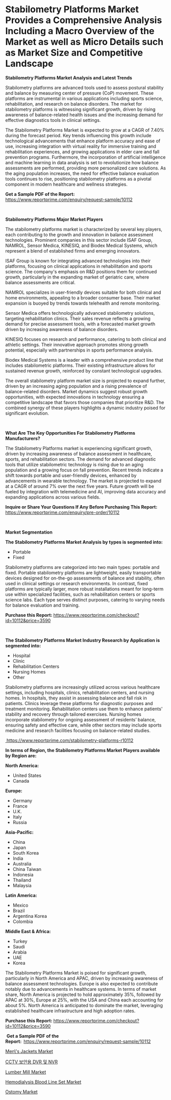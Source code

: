 <p><h1>Stabilometry Platforms Market Provides a Comprehensive Analysis Including a Macro Overview of the Market as well as Micro Details such as Market Size and Competitive Landscape</h1></p><p><strong>Stabilometry Platforms Market Analysis and Latest Trends</strong></p>
<p><p>Stabilometry platforms are advanced tools used to assess postural stability and balance by measuring center of pressure (CoP) movement. These platforms are instrumental in various applications including sports science, rehabilitation, and research on balance disorders. The market for stabilometry platforms is witnessing significant growth, driven by rising awareness of balance-related health issues and the increasing demand for effective diagnostics tools in clinical settings.</p><p>The Stabilometry Platforms Market is expected to grow at a CAGR of 7.40% during the forecast period. Key trends influencing this growth include technological advancements that enhance platform accuracy and ease of use, increasing integration with virtual reality for immersive training and rehabilitation experiences, and growing applications in elder care and fall prevention programs. Furthermore, the incorporation of artificial intelligence and machine learning in data analysis is set to revolutionize how balance assessments are performed, providing more personalized care solutions. As the aging population increases, the need for effective balance evaluation tools continues to rise, positioning stabilometry platforms as a pivotal component in modern healthcare and wellness strategies.</p></p>
<p><strong>Get a Sample PDF of the Report:&nbsp;</strong> <a href="https://www.reportprime.com/enquiry/request-sample/10112">https://www.reportprime.com/enquiry/request-sample/10112</a></p>
<p>&nbsp;</p>
<p><strong>Stabilometry Platforms Major Market Players</strong></p>
<p><p>The stabilometry platforms market is characterized by several key players, each contributing to the growth and innovation in balance assessment technologies. Prominent companies in this sector include ISAF Group, NAMROL, Sensor Medica, KINESIQ, and Biodex Medical Systems, which represent a blend of established firms and emerging innovators.</p><p>ISAF Group is known for integrating advanced technologies into their platforms, focusing on clinical applications in rehabilitation and sports science. The company's emphasis on R&D positions them for continued growth, particularly in the expanding market of geriatric care, where balance assessments are critical.</p><p>NAMROL specializes in user-friendly devices suitable for both clinical and home environments, appealing to a broader consumer base. Their market expansion is buoyed by trends towards telehealth and remote monitoring.</p><p>Sensor Medica offers technologically advanced stabilometry solutions, targeting rehabilitation clinics. Their sales revenue reflects a growing demand for precise assessment tools, with a forecasted market growth driven by increasing awareness of balance disorders.</p><p>KINESIQ focuses on research and performance, catering to both clinical and athletic settings. Their innovative approach promotes strong growth potential, especially with partnerships in sports performance analysis.</p><p>Biodex Medical Systems is a leader with a comprehensive product line that includes stabilometric platforms. Their existing infrastructure allows for sustained revenue growth, reinforced by constant technological upgrades.</p><p>The overall stabilometry platform market size is projected to expand further, driven by an increasing aging population and a rising prevalence of balance-related disorders. Market dynamics suggest robust growth opportunities, with expected innovations in technology ensuring a competitive landscape that favors those companies that prioritize R&D. The combined synergy of these players highlights a dynamic industry poised for significant evolution.</p></p>
<p>&nbsp;</p>
<p><strong>What Are The Key Opportunities For Stabilometry Platforms Manufacturers?</strong></p>
<p><p>The Stabilometry Platforms market is experiencing significant growth, driven by increasing awareness of balance assessment in healthcare, sports, and rehabilitation sectors. The demand for advanced diagnostic tools that utilize stabilometric technology is rising due to an aging population and a growing focus on fall prevention. Recent trends indicate a shift towards portable and user-friendly devices, enhanced by advancements in wearable technology. The market is projected to expand at a CAGR of around 7% over the next five years. Future growth will be fueled by integration with telemedicine and AI, improving data accuracy and expanding applications across various fields.</p></p>
<p><strong>Inquire or Share Your Questions If Any Before Purchasing This Report:</strong> <a href="https://www.reportprime.com/enquiry/pre-order/10112">https://www.reportprime.com/enquiry/pre-order/10112</a></p>
<p>&nbsp;</p>
<p><strong>Market Segmentation</strong></p>
<p><strong>The Stabilometry Platforms Market Analysis by types is segmented into:</strong></p>
<p><ul><li>Portable</li><li>Fixed</li></ul></p>
<p><p>Stabilometry platforms are categorized into two main types: portable and fixed. Portable stabilometry platforms are lightweight, easily transportable devices designed for on-the-go assessments of balance and stability, often used in clinical settings or research environments. In contrast, fixed platforms are typically larger, more robust installations meant for long-term use within specialized facilities, such as rehabilitation centers or sports science labs. Each type serves distinct purposes, catering to varying needs for balance evaluation and training.</p></p>
<p><strong>Purchase this Report:&nbsp;</strong><a href="https://www.reportprime.com/checkout?id=10112&price=3590">https://www.reportprime.com/checkout?id=10112&price=3590</a></p>
<p>&nbsp;</p>
<p><strong>The Stabilometry Platforms Market Industry Research by Application is segmented into:</strong></p>
<p><ul><li>Hospital</li><li>Clinic</li><li>Rehabilitation Centers</li><li>Nursing Homes</li><li>Other</li></ul></p>
<p><p>Stabilometry platforms are increasingly utilized across various healthcare settings, including hospitals, clinics, rehabilitation centers, and nursing homes. In hospitals, they assist in assessing balance and fall risk in patients. Clinics leverage these platforms for diagnostic purposes and treatment monitoring. Rehabilitation centers use them to enhance patients' stability and recovery through tailored exercises. Nursing homes incorporate stabilometry for ongoing assessment of residents’ balance, ensuring safety and effective care, while other sectors may include sports medicine and research facilities focusing on balance-related studies.</p></p>
<p><a href="https://www.reportprime.com/stabilometry-platforms-r10112">&nbsp;https://www.reportprime.com/stabilometry-platforms-r10112</a></p>
<p><strong>In terms of Region, the Stabilometry Platforms Market Players available by Region are:</strong></p>
<p>
    <p> <strong> North America: </strong>
        <ul>
            <li>United States</li>
            <li>Canada</li>
        </ul>
        </p> 
    <p> <strong> Europe: </strong>
        <ul>
            <li>Germany</li>
            <li>France</li>
            <li>U.K.</li>
            <li>Italy</li>
            <li>Russia</li>
        </ul>
        </p> 
    <p> <strong> Asia-Pacific: </strong>
        <ul>
            <li>China</li>
            <li>Japan</li>
            <li>South Korea</li>
            <li>India</li>
            <li>Australia</li>
            <li>China Taiwan</li>
            <li>Indonesia</li>
            <li>Thailand</li>
            <li>Malaysia</li>
        </ul>
        </p> 
    <p> <strong> Latin America: </strong>
        <ul>
            <li>Mexico</li>
            <li>Brazil</li>
            <li>Argentina Korea</li>
            <li>Colombia</li>
        </ul>
        </p> 
    <p> <strong> Middle East & Africa: </strong>
        <ul>
            <li>Turkey</li>
            <li>Saudi</li>
            <li>Arabia</li>
            <li>UAE</li>
            <li>Korea</li>
        </ul>
    </p>
    </p>
<p><p>The Stabilometry Platforms Market is poised for significant growth, particularly in North America and APAC, driven by increasing awareness of balance assessment technologies. Europe is also expected to contribute notably due to advancements in healthcare systems. In terms of market share, North America is projected to hold approximately 35%, followed by APAC at 30%, Europe at 25%, with the USA and China each accounting for about 5%. North America is anticipated to dominate the market, leveraging established healthcare infrastructure and high adoption rates.</p></p>
<p><strong>Purchase this Report: </strong><a href="https://www.reportprime.com/checkout?id=10112&price=3590">https://www.reportprime.com/checkout?id=10112&price=3590</a></p>
<p>&nbsp;<strong>Get a Sample PDF of the Report:&nbsp;&nbsp;</strong><a href="https://www.reportprime.com/enquiry/request-sample/10112">https://www.reportprime.com/enquiry/request-sample/10112</a></p>
<p><strong></strong></p>
<p><p><a href="https://medium.com/@watsonfeest/this-report-aims-to-provide-a-comprehensive-presentation-of-the-global-market-for-men-s-jackets-a0da87ee82a0">Men\'s Jackets Market</a></p><p><a href="https://medium.com/@ayesakhan333/%EC%84%B8%EA%B3%84-dvr-and-nvr-for-use-in-cctv-surveillance-market-%EC%9D%80-2024%EC%97%90%EC%84%9C-2031%EB%A1%9C-%EC%97%B0%ED%8F%89%EA%B7%A0-%EC%A6%9D%EA%B0%80%EC%9C%A8%EC%9D%84-%EB%B3%B4%EC%9D%BC-%EA%B2%83%EC%9C%BC%EB%A1%9C-%EC%98%88%EC%83%81%EB%90%A9%EB%8B%88%EB%8B%A4-d722a73f3e52">CCTV 보안용 DVR 및 NVR</a></p><p><a href="https://medium.com/@watsonfeest/the-lumber-mill-market-has-witnessed-significant-growth-in-recent-years-and-this-trend-is-54e853a6272f">Lumber Mill Market</a></p><p><a href="https://github.com/SamiaHussain82/Market-Research-Report-List-1/blob/main/hemodialysis-blood-line-set-market.md">Hemodialysis Blood Line Set Market</a></p><p><a href="https://www.linkedin.com/pulse/emerging-ostomy-market-opportunities-analysis-investors-stakeholders-koihe?trackingId=SOn1je4SS8CDYZ00i7PxwA%3D%3D">Ostomy Market</a></p></p>
